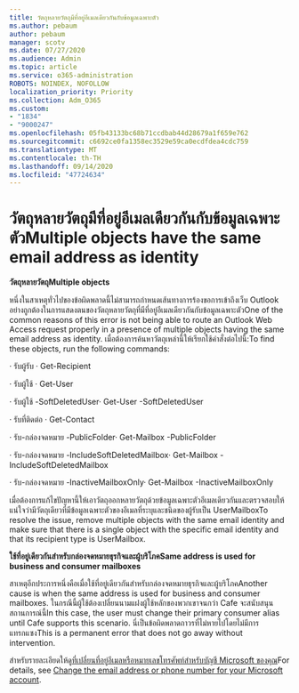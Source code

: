 ```yaml
---
title: วัตถุหลายวัตถุมีที่อยู่อีเมลเดียวกันกับข้อมูลเฉพาะตัว
ms.author: pebaum
author: pebaum
manager: scotv
ms.date: 07/27/2020
ms.audience: Admin
ms.topic: article
ms.service: o365-administration
ROBOTS: NOINDEX, NOFOLLOW
localization_priority: Priority
ms.collection: Adm_O365
ms.custom:
- "1834"
- "9000247"
ms.openlocfilehash: 05fb43133bc68b71ccdbab44d28679a1f659e762
ms.sourcegitcommit: c6692ce0fa1358ec3529e59ca0ecdfdea4cdc759
ms.translationtype: MT
ms.contentlocale: th-TH
ms.lasthandoff: 09/14/2020
ms.locfileid: "47724634"
---
```

# <a name="multiple-objects-have-the-same-email-address-as-identity"></a><span data-ttu-id="5d9ea-102">วัตถุหลายวัตถุมีที่อยู่อีเมลเดียวกันกับข้อมูลเฉพาะตัว</span><span class="sxs-lookup"><span data-stu-id="5d9ea-102">Multiple objects have the same email address as identity</span></span>

<span data-ttu-id="5d9ea-103">**วัตถุหลายวัตถุ**</span><span class="sxs-lookup"><span data-stu-id="5d9ea-103">**Multiple objects**</span></span>

<span data-ttu-id="5d9ea-104">หนึ่งในสาเหตุทั่วไปของข้อผิดพลาดนี้ไม่สามารถกำหนดเส้นทางการร้องขอการเข้าถึงเว็บ Outlook อย่างถูกต้องในการแสดงตนของวัตถุหลายวัตถุที่มีที่อยู่อีเมลเดียวกันกับข้อมูลเฉพาะตัว</span><span class="sxs-lookup"><span data-stu-id="5d9ea-104">One of the common reasons of this error is not being able to route an Outlook Web Access request properly in a presence of multiple objects having the same email address as identity.</span></span> <span data-ttu-id="5d9ea-105">เมื่อต้องการค้นหาวัตถุเหล่านี้ให้เรียกใช้คำสั่งต่อไปนี้:</span><span class="sxs-lookup"><span data-stu-id="5d9ea-105">To find these objects, run the following commands:</span></span>

<span data-ttu-id="5d9ea-106">· รับผู้รับ <email address></span><span class="sxs-lookup"><span data-stu-id="5d9ea-106">· Get-Recipient <email address></span></span>

<span data-ttu-id="5d9ea-107">· รับผู้ใช้ <email address></span><span class="sxs-lookup"><span data-stu-id="5d9ea-107">· Get-User <email address></span></span>

<span data-ttu-id="5d9ea-108">· รับผู้ใช้ <email address> -SoftDeletedUser</span><span class="sxs-lookup"><span data-stu-id="5d9ea-108">· Get-User <email address> -SoftDeletedUser</span></span>

<span data-ttu-id="5d9ea-109">· รับที่ติดต่อ <email address></span><span class="sxs-lookup"><span data-stu-id="5d9ea-109">· Get-Contact <email address></span></span>

<span data-ttu-id="5d9ea-110">· รับ-กล่องจดหมาย <email address> -PublicFolder</span><span class="sxs-lookup"><span data-stu-id="5d9ea-110">· Get-Mailbox <email address> -PublicFolder</span></span>

<span data-ttu-id="5d9ea-111">· รับ-กล่องจดหมาย <email address> -IncludeSoftDeletedMailbox</span><span class="sxs-lookup"><span data-stu-id="5d9ea-111">· Get-Mailbox <email address> -IncludeSoftDeletedMailbox</span></span>

<span data-ttu-id="5d9ea-112">· รับ-กล่องจดหมาย <email address> -InactiveMailboxOnly</span><span class="sxs-lookup"><span data-stu-id="5d9ea-112">· Get-Mailbox <email address> -InactiveMailboxOnly</span></span>

<span data-ttu-id="5d9ea-113">เมื่อต้องการแก้ไขปัญหานี้ให้เอาวัตถุออกหลายวัตถุด้วยข้อมูลเฉพาะตัวอีเมลเดียวกันและตรวจสอบให้แน่ใจว่ามีวัตถุเดียวที่มีข้อมูลเฉพาะตัวของอีเมลที่ระบุและชนิดของผู้รับเป็น UserMailbox</span><span class="sxs-lookup"><span data-stu-id="5d9ea-113">To resolve the issue, remove multiple objects with the same email identity and make sure that there is a single object with the specific email identity and that its recipient type is UserMailbox.</span></span>

<span data-ttu-id="5d9ea-114">**ใช้ที่อยู่เดียวกันสำหรับกล่องจดหมายธุรกิจและผู้บริโภค**</span><span class="sxs-lookup"><span data-stu-id="5d9ea-114">**Same address is used for business and consumer mailboxes**</span></span>

<span data-ttu-id="5d9ea-115">สาเหตุอีกประการหนึ่งคือเมื่อใช้ที่อยู่เดียวกันสำหรับกล่องจดหมายธุรกิจและผู้บริโภค</span><span class="sxs-lookup"><span data-stu-id="5d9ea-115">Another cause is when the same address is used for business and consumer mailboxes.</span></span> <span data-ttu-id="5d9ea-116">ในกรณีนี้ผู้ใช้ต้องเปลี่ยนนามแฝงผู้ใช้หลักของพวกเขาจนกว่า Cafe จะสนับสนุนสถานการณ์นี้</span><span class="sxs-lookup"><span data-stu-id="5d9ea-116">In this case, the user must change their primary consumer alias until Cafe supports this scenario.</span></span> <span data-ttu-id="5d9ea-117">นี่เป็นข้อผิดพลาดถาวรที่ไม่หายไปโดยไม่มีการแทรกแซง</span><span class="sxs-lookup"><span data-stu-id="5d9ea-117">This is a permanent error that does not go away without intervention.</span></span>

<span data-ttu-id="5d9ea-118">สำหรับรายละเอียดให้ดู[ที่เปลี่ยนที่อยู่อีเมลหรือหมายเลขโทรศัพท์สำหรับบัญชี Microsoft ของคุณ](https://support.microsoft.com/help/11545/microsoft-account-rename-your-personal-account)</span><span class="sxs-lookup"><span data-stu-id="5d9ea-118">For details, see [Change the email address or phone number for your Microsoft account](https://support.microsoft.com/help/11545/microsoft-account-rename-your-personal-account).</span></span>